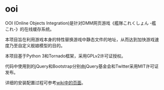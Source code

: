 # ooi

OOI (Online Objects Integration)是针对DMM网页游戏《艦隊これくしょん -艦これ-》的在线缓存系统。

本项目旨在利用游戏本身的特性替换游戏中静态文件的地址，从而达到加快游戏速度乃至自定义舰娘模型的目的。

本项目基于Python 3和Tornado框架，采用GPLv2许可证授权。

代码中使用到的jQuery和Bootstrap分别由jQuery基金会和Twitter采用MIT许可证发布。

详细的安装配置过程可参考[wiki中的页面][1]。

[1]: https://github.com/kitakamiooi/ooi2/wiki/%E5%9C%A8VPS%E4%B8%8A%E5%AE%89%E8%A3%85%E9%85%8D%E7%BD%AEOOI%E7%B3%BB%E7%BB%9F "在VPS上安装配置OOI系统"
